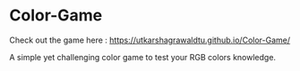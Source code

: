 # Color-Game
Check out the game here : https://utkarshagrawaldtu.github.io/Color-Game/

A simple yet challenging color game to test your RGB colors knowledge.
